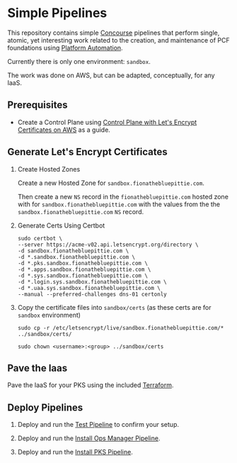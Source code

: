 #   Simple Pipelines

This repository contains simple [Concourse](https://concourse-ci.org) pipelines that perform single, atomic, yet interesting work related to the creation, and maintenance of PCF foundations using [Platform Automation](http://docs.pivotal.io/platform-automation).

Currently there is only one environment: `sandbox`.

The work was done on AWS, but can be adapted, conceptually, for any IaaS.

##  Prerequisites

*   Create a Control Plane using [Control Plane with Let's Encrypt Certificates on AWS](https://github.com/pivotal-samuel-sanders/terraforming-aws-control-plane) as a guide.

##  Generate Let's Encrypt Certificates

1.  Create Hosted Zones

    Create a new Hosted Zone for `sandbox.fionathebluepittie.com`.

    Then create a new `NS` record in the `fionathebluepittie.com` hosted zone with for `sandbox.fionathebluepittie.com` with the values from the the `sandbox.fionathebluepittie.com` `NS` record.

1.  Generate Certs Using Certbot
    ```
    sudo certbot \
    --server https://acme-v02.api.letsencrypt.org/directory \
    -d sandbox.fionathebluepittie.com \
    -d *.sandbox.fionathebluepittie.com \
    -d *.pks.sandbox.fionathebluepittie.com \
    -d *.apps.sandbox.fionathebluepittie.com \
    -d *.sys.sandbox.fionathebluepittie.com \
    -d *.login.sys.sandbox.fionathebluepittie.com \
    -d *.uaa.sys.sandbox.fionathebluepittie.com \
    --manual --preferred-challenges dns-01 certonly
    ```

1.  Copy the certificate files into `sandbox/certs` (as these certs are for `sandbox` environment)
    ```
    sudo cp -r /etc/letsencrypt/live/sandbox.fionathebluepittie.com/* ../sandbox/certs/

    sudo chown <username>:<group> ../sandbox/certs
    ```

##  Pave the Iaas

Pave the IaaS for your PKS using the included [Terraform](https://github.com/pivotal-samuel-sanders/pcf-automation/tree/master/sandbox/terraform).

##  Deploy Pipelines

1. Deploy and run the [Test Pipeline](https://github.com/pivotal-samuel-sanders/pcf-automation/blob/master/sandbox/test) to confirm your setup.

1. Deploy and run the [Install Ops Manager Pipeline](https://github.com/pivotal-samuel-sanders/pcf-automation/blob/master/sandbox/install-ops-manager).

1. Deploy and run the [Install PKS Pipeline](https://github.com/pivotal-samuel-sanders/pcf-automation/tree/master/sandbox/install-pks).